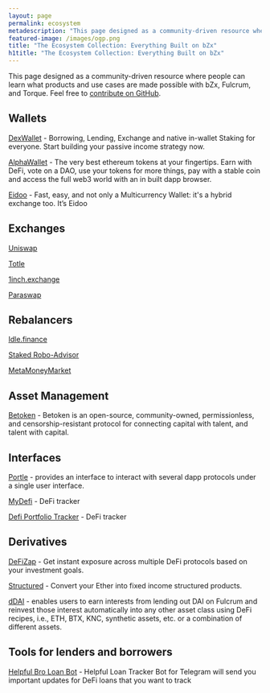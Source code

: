 ```yaml
---
layout: page
permalink: ecosystem
metadescription: "This page designed as a community-driven resource where people can learn what products and use cases are made possible with bZx, Fulcrum, and Torque."
featured-image: /images/ogp.png
title: "The Ecosystem Collection: Everything Built on bZx"
h1title: "The Ecosystem Collection: Everything Built on bZx"
---
```

This page designed as a community-driven resource where people can learn what products and use cases are made possible with bZx, Fulcrum, and Torque.  Feel free to [contribute on GitHub](https://github.com/bZxNetwork/jekyll_site/blob/master/ecosystem.md).

## Wallets

[DexWallet](https://www.dexwallet.io/) - Borrowing, Lending, Exchange and native in-wallet Staking for everyone. Start building your passive income strategy now.

[AlphaWallet](https://alphawallet.com/) - The very best ethereum tokens at your fingertips. Earn with DeFi, vote on a DAO, use your tokens for more things, pay with a stable coin and access the full web3 world with an in built dapp browser.

[Eidoo](https://eidoo.io/) - Fast, easy, and not only a Multicurrency Wallet: it's a hybrid exchange too. It’s Eidoo


## Exchanges

[Uniswap](https://uniswap.exchange/)

[Totle](https://swap.totle.com/)

[1inch.exchange](https://1inch.exchange/)

[Paraswap](https://paraswap.io/#/)

## Rebalancers

[Idle.finance](https://idle.finance/)

[Staked Robo-Advisor](https://staked.us/)

[MetaMoneyMarket](https://metamoneymarket.com/)

## Asset Management

[Betoken](https://betoken.fund/) - Betoken is an open-source, community-owned, permissionless, and censorship-resistant protocol for connecting capital with talent, and talent with capital.


## Interfaces

[Portle](https://portle.io/) - provides an interface to interact with several dapp protocols under a single user interface.

[MyDefi](https://mydefi.org/) - DeFi tracker

[Defi Portfolio Tracker](https://portfolio.defiprime.com/) - DeFi tracker


## Derivatives

[DeFiZap](https://defizap.com/) - Get instant exposure across multiple DeFi protocols based on your investment goals.

[Structured](https://www.structuredeth.com/) - Convert your Ether into fixed income structured products.

[dDAI](https://ddai.netlify.com/) - enables users to earn interests from lending out DAI on Fulcrum and reinvest those interest automatically into any other asset class using DeFi recipes, i.e., ETH, BTX, KNC, synthetic assets, etc. or a combination of different assets.

## Tools for lenders and borrowers

[Helpful Bro Loan Bot](https://t.me/HelpfulBroLoanTrackerBot) - Helpful Loan Tracker Bot for Telegram will send you important updates for DeFi loans that you want to track
